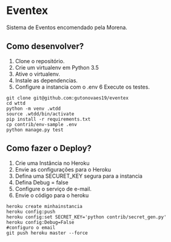 # Eventex
Sistema de Eventos encomendado pela Morena.

## Como desenvolver?
1. Clone o repositório.
2. Crie um virtualenv em Python 3.5
3. Ative o virtualenv.
4. Instale as dependencias.
5. Configure a instancia com o .env
6 Execute os testes. 

```console
git clone git@github.com:gutonovaes19/eventex
cd wttd
python -m venv .wtdd
source .wtdd/bin/activate
pip install -r requirements.txt
cp contrib/env-sample .env
python manage.py test
```
## Como fazer o Deploy?
1. Crie uma Instância no Heroku
2. Envie as configurações para o Heroku
3. Defina uma SECURET_KEY segura para a instancia
4. Defina Debug = false
5. Configure o serviço de e-mail.
6. Envie o código para o heroku

```Console
heroku create minhainstancia
heroku config:push
heroku config:set SECRET_KEY='python contrib/secret_gen.py'
heroku config:Debug=False
#configuro o email
git push heroku master --force

```